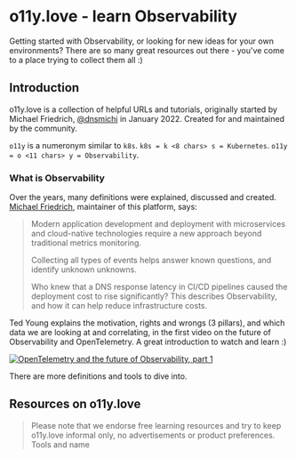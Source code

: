 # o11y.love - learn Observability

Getting started with Observability, or looking for new ideas for your own environments? There are so many great resources out there - you've come to a place trying to collect them all :)

## Introduction

o11y.love is a collection of helpful URLs and tutorials, originally started by Michael Friedrich, [@dnsmichi](https://twitter.com/dnsmichi) in January 2022. Created for and maintained by the community. 

`o11y` is a numeronym similar to `k8s`. `k8s = k <8 chars> s = Kubernetes`. `o11y = o <11 chars> y = Observability`.

### What is Observability

Over the years, many definitions were explained, discussed and created. [Michael Friedrich](https://dnsmichi.at/about/), maintainer of this platform, says:

> Modern application development and deployment with microservices and cloud-native technologies require a new approach beyond traditional metrics monitoring. 
>
> Collecting all types of events helps answer known questions, and identify unknown unknowns. 
>
> Who knew that a DNS response latency in CI/CD pipelines caused the deployment cost to rise significantly? This describes Observability, and how it can help reduce infrastructure costs.


Ted Young explains the motivation, rights and wrongs (3 pillars), and which data we are looking at and correlating, in the first video on the future of Observability and OpenTelemetry. A great introduction to watch and learn :)

[![OpenTelemetry and the future of Observability, part 1](https://img.youtube.com/vi/pLPMAAOSxSE/0.jpg)](https://youtu.be/pLPMAAOSxSE)

There are more definitions and tools to dive into.

## Resources on o11y.love 

> Please note that we endorse free learning resources and try to keep o11y.love informal only, no advertisements or product preferences. Tools and name
